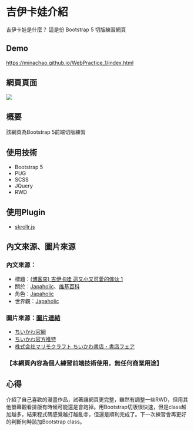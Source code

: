 # 吉伊卡娃介紹
吉伊卡娃是什麼？
這是份 Bootstrap 5 切版練習網頁


## Demo
<https://minachao.github.io/WebPractice_1/index.html>


## 網頁頁面
![](https://i.imgur.com/JLAobBF.jpg)


## 概要
該網頁為Bootstrap 5前端切版練習


## 使用技術
* Bootstrap 5
* PUG 
* SCSS
* JQuery
* RWD


## 使用Plugin 
* [skrollr.js](https://github.com/Prinzhorn/skrollr)


## 內文來源、圖片來源

### 內文來源：
* 標題：[(博客來) 吉伊卡哇 這又小又可愛的傢伙 1](https://www.books.com.tw/products/0010958050)
* 關於：[Japaholic](https://www.japaholic.com/tw/article/detail/934444)、[维基百科](https://zh.wikipedia.org/zh/%E5%90%89%E4%BC%8A%E5%8D%A1%E5%93%87)
* 角色：[Japaholic](https://www.japaholic.com/tw/article/detail/934444)
* 世界觀：[Japaholic](https://www.japaholic.com/tw/article/detail/934444)

### 圖片來源：[圖片連結](https://minachao.github.io/WebPractice_1/picturelink%20.html)
* [ちいかわ官網](https://www.anime-chiikawa.jp/)
* [ちいかわ官方推特](https://twitter.com/ngnchiikawa/status/1549299690054619138)
* [株式会社マリモクラフト ちいかわ書店・書店フェア](https://marimocraft.co.jp/chiikawa-bookstore/)



### 【本網頁內容為個人練習前端技術使用，無任何商業用途】

## 心得
介紹了自己喜歡的漫畫作品，試著讓網頁更完整，雖然有調整一些RWD，但用其他螢幕觀看排版有時候可能還是會跑掉。用Bootstrap切版很快速，但是class越加越多，結果程式碼感覺越打越亂😵，但還是順利完成了。下一次練習會再更好的判斷何時該加Bootstrap class。

